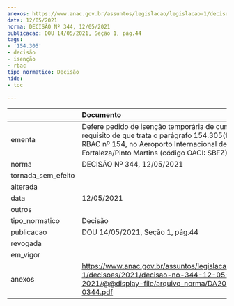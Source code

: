 ```yaml
---
anexos: https://www.anac.gov.br/assuntos/legislacao/legislacao-1/decisoes/2021/decisao-no-344-12-05-2021/@@display-file/arquivo_norma/DA2021-0344.pdf
data: 12/05/2021
norma: DECISÃO Nº 344, 12/05/2021
publicacao: DOU 14/05/2021, Seção 1, pág.44
tags:
- '154.305'
- decisão
- isenção
- rbac
tipo_normatico: Decisão
hide: 
- toc 
 
---
```


|                    | Documento                                                                                                                                                                                            |
|:-------------------|:-----------------------------------------------------------------------------------------------------------------------------------------------------------------------------------------------------|
| ementa             | Defere pedido de isenção temporária de cumprimento do requisito de que trata o parágrafo 154.305(f)(1)(i) do RBAC nº 154, no Aeroporto Internacional de Fortaleza/Pinto Martins (código OACI: SBFZ). |
| norma              | DECISÃO Nº 344, 12/05/2021                                                                                                                                                                           |
| tornada_sem_efeito |                                                                                                                                                                                                      |
| alterada           |                                                                                                                                                                                                      |
| data               | 12/05/2021                                                                                                                                                                                           |
| outros             |                                                                                                                                                                                                      |
| tipo_normatico     | Decisão                                                                                                                                                                                              |
| publicacao         | DOU 14/05/2021, Seção 1, pág.44                                                                                                                                                                      |
| revogada           |                                                                                                                                                                                                      |
| em_vigor           |                                                                                                                                                                                                      |
| anexos             | https://www.anac.gov.br/assuntos/legislacao/legislacao-1/decisoes/2021/decisao-no-344-12-05-2021/@@display-file/arquivo_norma/DA2021-0344.pdf                                                        |
